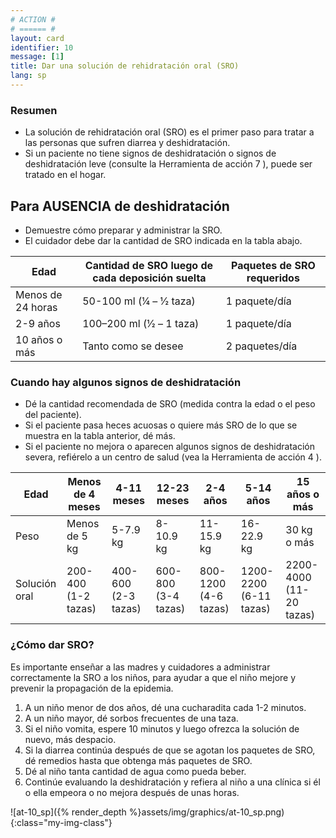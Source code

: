 ```yaml
---
# ACTION #
# ====== #
layout: card
identifier: 10
message: [1]
title: Dar una solución de rehidratación oral (SRO)
lang: sp
---
```


### Resumen

- La solución de rehidratación oral (SRO) es el primer paso para tratar a las personas que sufren diarrea y deshidratación.
- Si un paciente no tiene signos de deshidratación o signos de deshidratación leve (consulte la Herramienta de acción 7 <a class="crosslink" href="{% render_depth %}{% render_link action|7 %}"><i class="fas fa-external-link-alt" aria-hidden="true"></i></a>), puede ser tratado en el hogar.

## Para AUSENCIA de deshidratación
- Demuestre cómo preparar y administrar la SRO.
- El cuidador debe dar la cantidad de SRO indicada en la tabla abajo.

| Edad | Cantidad de SRO luego de cada deposición suelta | Paquetes de SRO requeridos | 
|---|---|---|
| Menos de 24 horas | 50-100 ml (1⁄4 – 1⁄2 taza) | 1 paquete/día |
| 2-9 años | 100–200 ml (1⁄2 – 1 taza) | 1 paquete/día |
| 10 años o más | Tanto como se desee | 2 paquetes/día |

### Cuando hay algunos signos de deshidratación
- Dé la cantidad recomendada de SRO (medida contra la edad o el peso del paciente).
- Si el paciente pasa heces acuosas o quiere más SRO de lo que se muestra en la tabla anterior, dé más.
- Si el paciente no mejora o aparecen algunos signos de deshidratación severa, refiérelo a un centro de salud (vea la Herramienta de acción 4 <a class="crosslink" href="{% render_depth %}{% render_link action|4 %}"><i class="fas fa-external-link-alt" aria-hidden="true"></i></a>).

| Edad |	Menos de 4 meses | 4-11 meses | 12-23 meses | 2-4 años | 5-14 años | 15 años o más |
|---|---|---|---|---|---|---|
| Peso | Menos de 5 kg | 5-7.9 kg | 8-10.9 kg | 11-15.9 kg | 16-22.9 kg | 30 kg o más |
| Solución oral | 200-400 (1-2 tazas) | 400-600 (2-3 tazas) | 600-800 (3-4 tazas)| 800-1200 (4-6 tazas) | 1200-2200 (6-11 tazas) | 2200-4000 (11-20 tazas) |

### ¿Cómo dar SRO?
Es importante enseñar a las madres y cuidadores a administrar correctamente la SRO a los niños, para ayudar a que el niño mejore y prevenir la propagación de la epidemia.
1. A un niño menor de dos años, dé una cucharadita cada 1-2 minutos.
2. A un niño mayor, dé sorbos frecuentes de una taza.
3. Si el niño vomita, espere 10 minutos y luego ofrezca la solución de nuevo, más despacio.
4. Si la diarrea continúa después de que se agotan los paquetes de SRO, dé remedios hasta que obtenga más paquetes de SRO.
5. Dé al niño tanta cantidad de agua como pueda beber.
6. Continúe evaluando la deshidratación y refiera al niño a una clínica si él o ella empeora o no mejora después de unas horas.

![at-10_sp]({% render_depth %}assets/img/graphics/at-10_sp.png){:class="my-img-class"}
